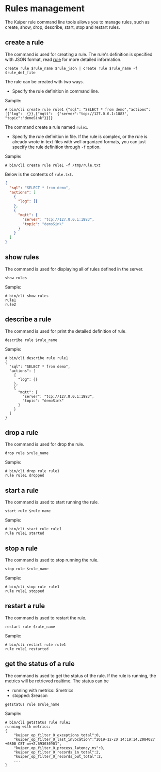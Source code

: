 # Rules management

The Kuiper rule command line tools allows you to manage rules, such as create, show, drop, describe, start, stop and restart rules. 

## create a rule

The command is used for creating a rule.  The rule's definition is specified with JSON format, read [rule](../rules/overview.md) for more detailed information.

```shell
create rule $rule_name $rule_json | create rule $rule_name -f $rule_def_file
```

The rule can be created with two ways. 

- Specify the rule definition in command line.

Sample:

```shell
# bin/cli create rule rule1 {"sql": "SELECT * from demo","actions": [{"log":  {}},{"mqtt":  {"server":"tcp://127.0.0.1:1883", "topic":"demoSink"}}]}
```

The command create a rule named ``rule1``. 

- Specify the rule definition in file. If the rule is complex, or the rule is already wrote in text files with well organized formats, you can just specify the rule definition through ``-f`` option.

Sample:

```shell
# bin/cli create rule rule1 -f /tmp/rule.txt
```

Below is the contents of ``rule.txt``.

```json
{
  "sql": "SELECT * from demo",
  "actions": [
    {
      "log": {}
    },
    {
      "mqtt": {
        "server": "tcp://127.0.0.1:1883",
        "topic": "demoSink"
      }
    }
  ]
}
```

## show rules

The command is used for displaying all of rules defined in the server.

```shell
show rules
```

Sample:

```shell
# bin/cli show rules
rule1
rule2
```

## describe a rule

The command is used for print the detailed definition of rule.

```shell
describe rule $rule_name
```

Sample: 

```shell
# bin/cli describe rule rule1
{
  "sql": "SELECT * from demo",
  "actions": [
    {
      "log": {}
    },
    {
      "mqtt": {
        "server": "tcp://127.0.0.1:1883",
        "topic": "demoSink"
      }
    }
  ]
}
```

## drop a rule

The command is used for drop the rule.

```shell
drop rule $rule_name
```

Sample:

```shell
# bin/cli drop rule rule1
rule rule1 dropped
```

## start a rule

The command is used to start running the rule.

```shell
start rule $rule_name
```

Sample:

```shell
# bin/cli start rule rule1
rule rule1 started
```

## stop a rule

The command is used to stop running the rule.

```shell
stop rule $rule_name
```

Sample:

```shell
# bin/cli stop rule rule1
rule rule1 stopped
```

## restart a rule

The command is used to restart the rule.

```shell
restart rule $rule_name
```

Sample:

```shell
# bin/cli restart rule rule1
rule rule1 restarted
```

## get the status of a rule

The command is used to get the status of the rule. If the rule is running, the metrics will be retrieved realtime. The status can be
- running with metrics: $metrics
- stopped: $reason

```shell
getstatus rule $rule_name
```

Sample:

```shell
# bin/cli getstatus rule rule1
running with metrics:
{
    "kuiper_op_filter_0_exceptions_total":0,
    "kuiper_op_filter_0_last_invocation":“2019-12-20 14:19:14.2084027 +0800 CST m=+2.693030901",
    "kuiper_op_filter_0_process_latency_ms":0,
    "kuiper_op_filter_0_records_in_total":2,
    "kuiper_op_filter_0_records_out_total":2,
    ... 
}
```